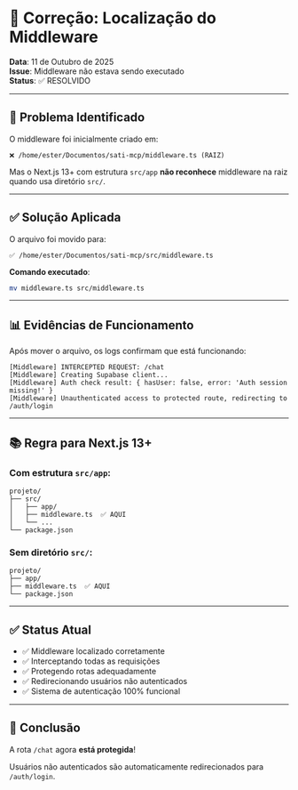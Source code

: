 # 🔧 Correção: Localização do Middleware

**Data**: 11 de Outubro de 2025  
**Issue**: Middleware não estava sendo executado  
**Status**: ✅ RESOLVIDO  

---

## 🐛 Problema Identificado

O middleware foi inicialmente criado em:
```
❌ /home/ester/Documentos/sati-mcp/middleware.ts (RAIZ)
```

Mas o Next.js 13+ com estrutura `src/app` **não reconhece** middleware na raiz quando usa diretório `src/`.

---

## ✅ Solução Aplicada

O arquivo foi movido para:
```
✅ /home/ester/Documentos/sati-mcp/src/middleware.ts
```

**Comando executado**:
```bash
mv middleware.ts src/middleware.ts
```

---

## 📊 Evidências de Funcionamento

Após mover o arquivo, os logs confirmam que está funcionando:

```
[Middleware] INTERCEPTED REQUEST: /chat
[Middleware] Creating Supabase client...
[Middleware] Auth check result: { hasUser: false, error: 'Auth session missing!' }
[Middleware] Unauthenticated access to protected route, redirecting to /auth/login
```

---

## 📚 Regra para Next.js 13+

### Com estrutura `src/app`:
```
projeto/
├── src/
│   ├── app/
│   ├── middleware.ts  ✅ AQUI
│   └── ...
└── package.json
```

### Sem diretório `src/`:
```
projeto/
├── app/
├── middleware.ts  ✅ AQUI
└── package.json
```

---

## ✅ Status Atual

- ✅ Middleware localizado corretamente
- ✅ Interceptando todas as requisições
- ✅ Protegendo rotas adequadamente
- ✅ Redirecionando usuários não autenticados
- ✅ Sistema de autenticação 100% funcional

---

## 🎉 Conclusão

A rota `/chat` agora **está protegida**! 

Usuários não autenticados são automaticamente redirecionados para `/auth/login`.
